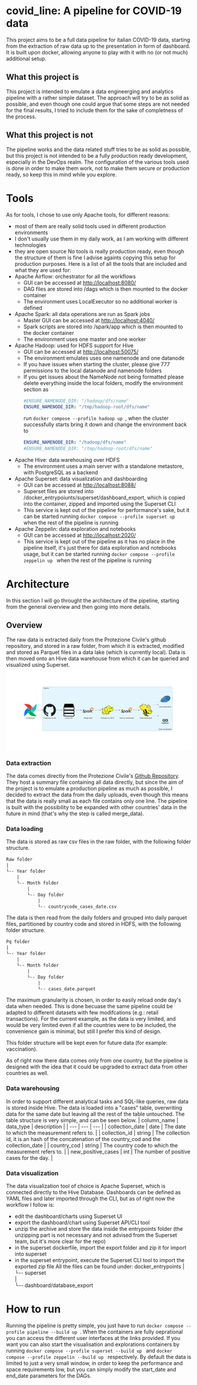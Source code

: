 # covid_line: A pipeline for COVID-19 data
This project aims to be a full data pipeline for italian COVID-19 data, starting from the extraction of raw data up to the presentation in form of dashboard. It is built upon docker, allowing anyone to play with it with no (or not much) additional setup.

## What this project is
This project is intended to emulate a data engineerging and analytics pipeline with a rather simple dataset. The approach will try to be as solid as possible, and even though one could argue that some steps are not needed for the final results, I tried to include them for the sake of completness of the process.

## What this project is not
The pipeline works and the data related stuff tries to be as solid as possible, but this project is not intended to be a fully production ready development, especially in the DevOps realm. The configuration of the various tools used is done in order to make them work, not to make them secure or production ready, so keep this in mind while you explore.

# Tools
As for tools, I chose to use only Apache tools, for different reasons:
- most of them are really solid tools used in different production environments
- I don't usually use them in my daily work, as I am working with different technologies
- they are open source
No tools is really production ready, even though the structure of them is fine I advise againts copying this setup for production purposes. Here is a list of all the tools that are included and what they are used for:
- Apache Airflow: orchestrator for all the workflows
    - GUI can be accessed at [http://localhost:8080/](http://localhost:8080/)
    - DAG files are stored into /dags which is then mounted to the docker container
    - The environment uses LocalExecutor so no additional worker is defined
- Apache Spark: all data operations are run as Spark jobs
    - Master GUI can be accessed at [http://localhost:4040/](http://localhost:4040/)
    - Spark scripts are stored into /spark/app which is then mounted to the docker container
    - The environment uses one master and one worker
- Apache Hadoop: used for HDFS support for Hive
    - GUI can be accessed at [http://localhost:50075/](http://localhost:50075/)
    - The environment emulates uses one namenode and one datanode
    - If you have issues when starting the cluster, please give 777 permissions to the local datanode and namenode folders
    - If you get issues about the NameNode not being formatted please delete everything inside the local folders, modify the environment section as 
        ```yml
        #ENSURE_NAMENODE_DIR: "/hadoop/dfs/name"
        ENSURE_NAMENODE_DIR: "/tmp/hadoop-root/dfs/name"
        ```
        run ```docker compose --profile hadoop up ```, when the cluster successfully starts bring it down and change the environment back to
        ```yml
        ENSURE_NAMENODE_DIR: "/hadoop/dfs/name"
        #ENSURE_NAMENODE_DIR: "/tmp/hadoop-root/dfs/name"
        ```
- Apache Hive: data warehousing over HDFS
    - The environment uses a main server with a standalone metastore, with PostgreSQL as a backend
- Apache Superset: data visualization and dashboarding
    - GUI can be accessed at [http://localhost:8088/](http://localhost:8088/)
    - Superset files are stored into /docker_entrypoiunts/superset/dashboard_export, which is copied into the container, zipped and imported using the Superset CLI
    - This service is kept out of the pipeline for performance's sake, but it can be started running ```docker compose --profile superset up ``` when the rest of the pipeline is running
- Apache Zeppelin: data exploration and notebooks
    - GUI can be accessed at [http://localhost:2020/](http://localhost:2020/)
    - This service is kept out of the pipeline as it has no place in the pipeline itself, it's just there for data exploration and notebooks usage, but it can be started running ```docker compose --profile zeppelin up ``` when the rest of the pipeline is running

# Architecture
In this section I will go throught the architecture of the pipeline, starting from the general overview and then going into more details.
## Overview
The raw data is extracted daily from the Protezione Civile's github repository, and stored in a raw folder, from which it is extracted, modified and stored as Parquet files in a data lake (which is currently local).
Data is then moved onto an Hive data warehouse from which it can be queried and visualized using Superset.
![Pipeline representation.](/utils/pipeline.png)

### Data extraction
The data comes directly from the Protezione Civile's [Github Repository](https://github.com/pcm-dpc/COVID-19). They host a summary file containing all data directly, but since the aim of the project is to emulate a production pipeline as much as possible, I decided to extract the data from the daily uploads, even though this means that the data is really small as each file contains only one line.
The pipeline is built with the possibility to be expanded with other countries' data in the future in mind (that's why the step is called merge_data).

### Data loading
The data is stored as raw csv files in the raw folder, with the following folder structure.
```
Raw folder
|    
└-- Year folder  
    |    
    └-- Month folder
        |    
        └-- Day folder
            |
            └-- countrycode_cases_date.csv  
```
The data is then read from the daily folders and grouped into daily parquet files, partitioned by country code and stored in HDFS, with the following folder structure.
```
Pq folder
|    
└-- Year folder  
    |    
    └-- Month folder
        |    
        └-- Day folder
            |    
            └-- cases_date.parquet
```

The maximum granularity is chosen, in order to easily reload onde day's data when needed. This is done becuase the same pipeline could be adapted to different datasets with few modifcations (e.g.: retail transactions). For the current example, as the data is very limited, and would be very limited even if all the countries were to be included, the convenience gain is minimal, but still I prefer this kind of design.

This folder structure will be kept even for future data (for example: vaccination).

As of right now there data comes only from one country, but the pipeline is designed with the idea that it could be upgraded to extract data from other countries as well.

### Data warehousing
In order to support different analytical tasks and SQL-like queries, raw data is stored inside Hive.
The data is loaded into a "cases" table, overwriting data for the same date but leaving all the rest of the table untouched.
The table structure is very simple, and can be seen below.
| column_name | data_type | description |
| --- | --- | --- |
| collection_date | date | The date to which the measurement refers to. |
| collection_id | string | The collection id, it is an hash of the concatenation of the country_cod and the collection_date |
| country_cod | string | The country code to which the measurement refers to. |
| new_positive_cases | int | The number of positive cases for the day. |

### Data visualization
The data visualization tool of choice is Apache Superset, which is connected directly to the Hive Database.
Dashboards can be defined as YAML files and later imported through the CLI, but as of right now the workflow I follow is:
- edit the dashboard/charts using Superset UI
- export the dashboard/chart using Superset API/CLI tool
- unzip the archive and store the data inside the entrypoints folder (the unzipping part is not necessary and not advised from the Superset team, but it's more clear for the repo)
- in the superset dockerfile, import the export folder and zip it for import into superset
- in the superset entrypoint, execute the Superset CLI tool to import the exported zip file
All the files can be found under:
docker_entrypoints
|    
└-- superset  
    |    
    └-- dashboard/database_export

# How to run
Running the pipeline is pretty simple, you just have to run ```docker compose --profile pipeline --build up ```. When the containers are fully oeprational you can access the different user interfaces at the links provided.
If you want you can also start the visualisation and explorations containers by running ```docker compose --profile superset --build up ``` and ```docker compose --profile zeppelin --build up ``` respectively.
By default the data is limited to just a very small window, in order to keep the performance and space requirements low, but you can simply modify the start_date and end_date parameters for the DAGs.